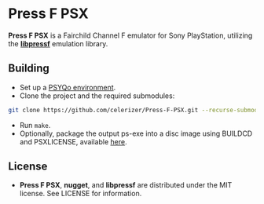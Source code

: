 # Press F PSX

**Press F PSX** is a Fairchild Channel F emulator for Sony PlayStation, utilizing the **[libpressf](https://github.com/celerizer/libpressf)** emulation library.

## Building
- Set up a [PSYQo environment]([https://github.com/DragonMinded/libdragon/wiki/Installing-libdragon](https://github.com/grumpycoders/pcsx-redux/blob/main/src/mips/psyqo/GETTING_STARTED.md)).
- Clone the project and the required submodules:
```sh
git clone https://github.com/celerizer/Press-F-PSX.git --recurse-submodules
```
- Run `make`.
- Optionally, package the output ps-exe into a disc image using BUILDCD and PSXLICENSE, available [here](https://www.psxdev.net/downloads.html).

## License

- **Press F PSX**, **nugget**, and **libpressf** are distributed under the MIT license. See LICENSE for information.
